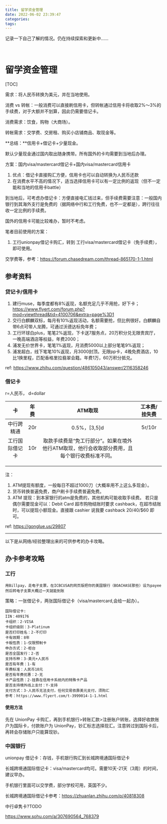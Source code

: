 ```yaml
---
title: 留学资金管理
date: 2022-06-02 23:39:47
categories:
tags:
---
```



记录一下自己了解的情况。仍在持续探索和更新中……

 <!-- more -->

# 留学资金管理

[TOC]


需求：将人民币转换为美元，并在当地使用。



消费 vs 转帐：一般消费可以直接刷信用卡，但转帐通过信用卡将收取2%～3%的手续费，对于大额并不划算，因此仍需要借记卡。

消费需求：饮食，购物（大商场）。

转帐需求：交学费、交房租、购买小店铺商品、取现金等。





**总结：**信用卡+借记卡+少量现金。

默认少量现金通过国内取出随身携带。所有国外的卡均需要到当地后办理。

方案：国内visa/mastercard借记卡+国内visa/mastercard信用卡

1. 优点：借记卡直接购汇方便，信用卡也可以自动转换为人民币还款
2. 在消费水平不高的情况下，适当选择信用卡可以有一定比例的返现（但不一定能和当地的信用卡battle）

到当地后，可考虑办借记卡：方便直接电汇钱过来，但手续费需要注意：一般国内银行到其海外支行是免费的（据网络中行和工行免费，也不一定都是），跨行往往收一定比例的手续费。

国外的信用卡可能比较难办，暂时不考虑。



笔者目前使用的方案：

1. 工行unionpay借记卡购汇，转到 工行visa/mastercard借记卡（免手续费），即可使用。



交学费等，参考：https://forum.chasedream.com/thread-865170-1-1.html





## 参考资料

### 贷记卡/信用卡

1. 建行muse，每季度都有8%返现，名额充足几乎不用抢，好下卡；https://www.flyert.com/forum.php?mod=viewthread&tid=4100706&extra=page%3D1
2. 交行白麒麟双标，每月有10%返现活动，名额需要抢，但比例很好。白麒麟自带6点可带人龙腾，可通过沃德达标免年费；
3. 工行环球白plus，笔笔2%返现，下卡送7服务点，20万积分兑无限贵宾厅，一晚高端酒店等权益，年费2000；
4. 浦发无价世界卡，笔笔1%返现，月消费5000以上部分笔笔9%返现；
5. 浦发超白，线下笔笔10%返现，月3000封顶。无限pp卡，4晚免费酒店，10比1换里程，匹配香格里拉翡翠会籍。年费1万，60万积分抵兑。

ref: https://www.zhihu.com/question/486105043/answer/2116358246



### 借记卡

r=人民币， d=dollar

|       卡       | 年费 |   ATM取现    | 工本费/挂失费 |
| :------------: | :--: | :----------: | :-----------: |
|   中行跨精通   | 20r  | 0.5%，[3,5]d |    5r/10r     |
| 工行国际借记卡 | 10r  |      取款手续费是“免工行部分”。如果在境外他行ATM取现，他行会收取部分费用，且每个银行收费标准不同。        |               |
|                |      |              |               |
|                |      |              |               |
|                |      |              |               |

注：

1. ATM提现有额度，一般每日不超过1000刀（大概率用不上这么多现金）。
2. 货币转换普遍免费，商户刷卡手续费普遍免费。
3. ATM 提现：到本家银行的atm是免费的，其他机构可能收取手续费。
   若只是偶尔需要现金可以：Debit Card 超市购物结账时要求 cashback，在超市结账时，可以提现小额现金。直接跟 cashier 说我要 cashback $20/$40/$60 即可。

ref: https://gonglue.us/29807

------

以下是从网络/经验整理出来的可供参考的办卡攻略。




## 办卡参考攻略



### 工行

```
用Billpay，走电子支票，在ICBCUSA的网页版把你的美国银行（BOACHASE那些）设为payee然后转电子支票大概过一天就能到账
```



策略：一张借记卡，两张国际借记卡（visa/mastercard,会给一起办）。



```
国际借记卡:
IIN：409176
卡组织：2-VISA
卡组织级别：3-Platinum
是否打印姓名：2-不打印
卡有效期：8年
卡板性质：1-仅限预制卡
申办方式：2-柜台
是否全国发行：2-否
支持币种：3-美元+人民币
是否有年费：1-有
年费标准：人民币10元
是否有年费优惠：2-无
卡产品性质：2-挂靠在信用卡系统内的特殊卡产品
是否支持境外线上支付：Y-支持
支付方式：3-人民币无法支付，任何交易依靠美元支付，须购汇
参考：https://www.flyert.com/t-3999014-1-1.html
```

#### 使用方法

先在 UnionPay 卡购汇，再到手机银行>转账汇款>注册账户转账，选择好收款账户为国际卡，付款账户为 UnionPay，钞汇标志选择现汇。注意转过到国际卡后，再转会存储账户只能算现钞。



### 中国银行

unionpay 借记卡：存钱，手机银行购汇到长城跨境通国际借记卡

长城跨境通国际借记卡：visa/mastercard均可。需要10天-21天（3周）的时间，建议早办。

手机银行里面可以交学费，部分学校可用，英国不少。



长城跨境通国际借记卡参考：https://zhuanlan.zhihu.com/p/40818308



中行卓隽卡?TODO

https://www.sohu.com/a/307690564_768379

